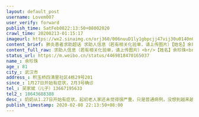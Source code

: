 ```yaml
---
layout: default_post
username: Lovem007
user_verify: forward
publish_time: SatFeb0822:13:50+08002020
crawl_time: 20200213-01:15:17
imageurl: https://wx2.sinaimg.cn/orj360/006nuuD1ly1gbpcjj47vij30u0140n0r.jpg,https://wx1.sinaimg.cn/orj360/006nuuD1ly1gbpcjkdo5bj30u01400wj.jpg,https://wx1.sinaimg.cn/orj360/006nuuD1ly1gbpcjiozfjj30u0140mzt.jpg,https://wx3.sinaimg.cn/orj360/006nuuD1ly1gbpcjm7zg8j30u01sytwg.jpg
content_brief: 肺炎患者求助超话 求助人信息（若有相关化验单，请上传图片）【姓名】余珍珠【年龄】81【所在城市】武汉市【所在小区、社区】积玉桥四清里社区4栋29号201【患病时间】1月27日开始有症状，2月3号确诊【联系方式】吴家斌（儿子）13667195633【其他紧急联系人】18643688388【病情描述】 奶奶 ...全文
content_full_raw: 求助人信息（若有相关化验单，请上传图片）<br/>【姓名】余珍珠<br/>【年龄】81<br/>【所在城市】武汉市<br/>【所在小区、社区】积玉桥四清里社区4栋29号201<br/>【患病时间】1月27日开始有症状，2月3号确诊<br/>【联系方式】吴家斌（儿子）13667195633<br/>【其他紧急联系人】18643688388<br/>【病情描述】奶奶从1.27日开始有症状，起初老人家还未觉得很严重，只是普通病例，没想到越来越严重，家人送去医院检查，直到2月3日才确诊，奶奶已经81岁了，没有办法自己照顾自己了，无法进入方舱医院，只有进入医院。奶奶身体底子还可以，可以治疗，我们不想放弃，我们为了救老人，已经想尽了各种办法，但是目前的情况已经实在不能再拖了，目前儿媳已经被隔离，就儿子在照顾她。恳求社会好心人帮忙，恳求政府帮忙，我们需要一个床位。我保证以上信息绝对真实有效。<adata-url="http://t.cn/8FgjG4O"href="http://weibo.com/p/100101B2094655D56CA3FE4892"data-hide=""><spanclass='url-icon'><imgstyle='width:1rem;height:1rem'src='https://h5.sinaimg.cn/upload/2015/09/25/3/timeline_card_small_location_default.png'></span><spanclass="surl-text">武汉·四清里社区(二号门-三十四号门)</span></a>
status_url: https://m.weibo.cn/status/4469818470165037
name_: 余珍珠
age_: 81
city_: 武汉市
address_: 积玉桥四清里社区4栋29号201
since_: 1月27日开始有症状，2月3号确诊
tel_: 吴家斌（儿子）13667195633
tel2_: 18643688388
desc_: 奶奶从1.27日开始有症状，起初老人家还未觉得很严重，只是普通病例，没想到越来越严重，家人送去医院检查，直到2月3日才确诊，奶奶已经81岁了，没有办法自己照顾自己了，无法进入方舱医院，只有进入医院。奶奶身体底子还可以，可以治疗，我们不想放弃，我们为了救老人，已经想尽了各种办法，但是目前的情况已经实在不能再拖了，目前儿媳已经被隔离，就儿子在照顾她。恳求社会好心人帮忙，恳求政府帮忙，我们需要一个床位。我保证以上信息绝对真实有效。<adata-url="http//t.cn/8FgjG4O"href="http//weibo.com/p/100101B2094655D56CA3FE4892"data-hide=""><spanclass='url-icon'><imgstyle='width1rem;height1rem'src='https//h5.sinaimg.cn/upload/2015/09/25/3/timeline_card_small_location_default.png'></span><spanclass="surl-text">武汉·四清里社区(二号门-三十四号门)</span></a>
publish_timestamp: 2020-02-08 22:13:50+08:00
---
```

